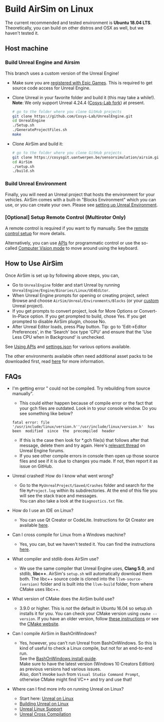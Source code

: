 # Build AirSim on Linux

The current recommended and tested environment is **Ubuntu 18.04 LTS**. Theoretically, you can build on other distros and OSX as well, but we haven't tested it.

## Host machine

### Build Unreal Engine and Airsim
This branch uses a custom version of the Unreal Engine!
- Make sure you are [registered with Epic Games](https://www.unrealengine.com/en-US/ue-on-github). This is required to get source code access for Unreal Engine.

- Clone Unreal in your favorite folder and build it (this may take a while!). **Note**: We only support Unreal 4.24.4 ([Cosys-Lab fork](https://github.com/Cosys-Lab/UnrealEngine.git)) at present.
   ```bash
   # go to the folder where you clone GitHub projects
   git clone https://github.com/Cosys-Lab/UnrealEngine.git
   cd UnrealEngine
   ./Setup.sh
   ./GenerateProjectFiles.sh
   make
   ```

- Clone AirSim and build it:
   ```bash
   # go to the folder where you clone GitHub projects
   git clone https://cosysgit.uantwerpen.be/sensorsimulation/airsim.git
   cd AirSim
   ./setup.sh
   ./build.sh
   ```

### Build Unreal Environment

Finally, you will need an Unreal project that hosts the environment for your vehicles. AirSim comes with a built-in "Blocks Environment" which you can use, or you can create your own. Please see [setting up Unreal Environment](unreal_proj.md).

### [Optional] Setup Remote Control (Multirotor Only)

A remote control is required if you want to fly manually. See the [remote control setup](remote_control.md) for more details.

Alternatively, you can use [APIs](apis.md) for programmatic control or use the so-called [Computer Vision mode](image_apis.md) to move around using the keyboard.

## How to Use AirSim

Once AirSim is set up by following above steps, you can,

- Go to `UnrealEngine` folder and start Unreal by running `UnrealEngine/Engine/Binaries/Linux/UE4Editor`.
- When Unreal Engine prompts for opening or creating project, select Browse and choose `AirSim/Unreal/Environments/Blocks` (or your [custom](unreal_custenv.md) Unreal project).
- If you get prompts to convert project, look for More Options or Convert-In-Place option. If you get prompted to build, chose Yes. If you get prompted to disable AirSim plugin, choose No.
- After Unreal Editor loads, press Play button. Tip: go to 'Edit->Editor Preferences', in the 'Search' box type 'CPU' and ensure that the 'Use Less CPU when in Background' is unchecked.

See [Using APIs](apis.md) and [settings.json](settings.md) for various options available.

The other environments available often need additional asset packs to be downloaded first, read [here](environments.md) for more information.

## FAQs

- I'm getting error "<MyProject> could not be compiled. Try rebuilding from source manually".
  * This could either happen because of compile error or the fact that your gch files are outdated. Look in to your console window. Do you see something like below?
   ```
   fatal error: file  '/usr/include/linux/version.h''/usr/include/linux/version.h'  has  been  modified  since  the  precompiled  header
   ```
  * If this is the case then look for *.gch file(s) that follows after that message, delete them and try again. Here's [relevant thread](https://answers.unrealengine.com/questions/412349/linux-ue4-build-precompiled-header-fatal-error.html) on Unreal Engine forums.
  * If you see other compile errors in console then open up those source files and see if it is due to changes you made. If not, then report it as issue on GitHub.

- Unreal crashed! How do I know what went wrong?
  * Go to the `MyUnrealProject/Saved/Crashes` folder and search for the file `MyProject.log` within its subdirectories. At the end of this file you will see the stack trace and messages.    
   You can also take a look at the `Diagnostics.txt` file.

- How do I use an IDE on Linux?
  * You can use Qt Creator or CodeLite. Instructions for Qt Creator are available [here](https://docs.unrealengine.com/latest/INT/Platforms/Linux/BeginnerLinuxDeveloper/SettingUpAnIDE/index.html).

- Can I cross compile for Linux from a Windows machine?
  * Yes, you can, but we haven't tested it. You can find the instructions [here](https://docs.unrealengine.com/latest/INT/Platforms/Linux/GettingStarted/index.html).

- What compiler and stdlib does AirSim use?
  * We use the same compiler that Unreal Engine uses, **Clang 5.0**, and stdlib, **libc++**. AirSim's `setup.sh` will automatically download them both. The libc++ source code is cloned into the `llvm-source-(version)` folder and is built into the `llvm-build` folder, from where CMake uses libc++.

- What version of CMake does the AirSim build use?
  * 3.9.0 or higher. This is *not* the default in Ubuntu 16.04 so setup.sh installs it for you. You can check your CMake version using `cmake --version`. If you have an older version, follow [these instructions](cmake_linux.md) or see the [CMake website](https://cmake.org/install/).

- Can I compile AirSim in BashOnWindows?
  * Yes, however, you can't run Unreal from BashOnWindows. So this is kind of useful to check a Linux compile, but not for an end-to-end run.    
   See the [BashOnWindows install guide](https://msdn.microsoft.com/en-us/commandline/wsl/install_guide).   
   Make sure to have the latest version (Windows 10 Creators Edition) as previous versions had various issues.    
   Also, don't invoke `bash` from `Visual Studio Command Prompt`, otherwise CMake might find VC++ and try and use that!

- Where can I find more info on running Unreal on Linux?
   * Start here: [Unreal on Linux](https://docs.unrealengine.com/latest/INT/Platforms/Linux/index.html)
   * [Building Unreal on Linux](https://wiki.unrealengine.com/Building_On_Linux#Clang)
   * [Unreal Linux Support](https://wiki.unrealengine.com/Linux_Support)
   * [Unreal Cross Compilation](https://wiki.unrealengine.com/Compiling_For_Linux)
